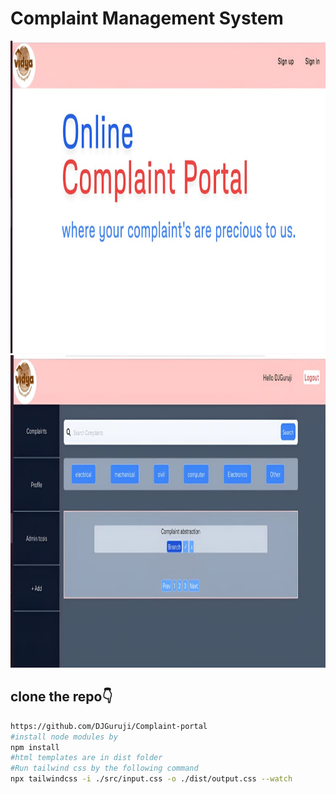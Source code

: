 # Complaint Management System

<img src="https://github.com/DJGuruji/Complaint-portal/blob/main/src/assets/img1.jpeg?raw=true" alt="cms" width="800" height="500">
<img src="https://github.com/DJGuruji/Complaint-portal/blob/main/src/assets/img2.jpeg?raw=true" alt="cms" width="800" height="500">

## clone the repo👇
```bash
https://github.com/DJGuruji/Complaint-portal
#install node modules by
npm install
#html templates are in dist folder
#Run tailwind css by the following command 
npx tailwindcss -i ./src/input.css -o ./dist/output.css --watch
```
